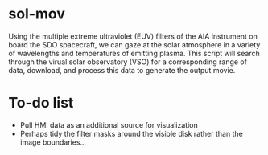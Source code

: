 # sol-mov
Using the multiple extreme ultraviolet (EUV) filters of the AIA instrument on board the SDO spacecraft, we can gaze at the solar atmosphere in a variety of wavelengths and temperatures of emitting plasma. This script will search through the virual solar observatory (VSO) for a corresponding range of data, download, and process this data to generate the output movie.

# To-do list
- Pull HMI data as an additional source for visualization
- Perhaps tidy the filter masks around the visible disk rather than the image boundaries...
